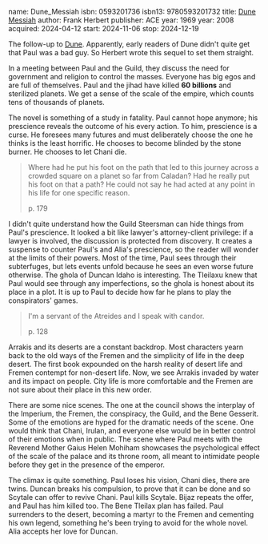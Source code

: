 name: Dune_Messiah
isbn: 0593201736
isbn13: 9780593201732
title: [Dune Messiah](https://a.co/d/3rddoTy)
author: Frank Herbert
publisher: ACE
year: 1969
year: 2008
acquired: 2024-04-12
start: 2024-11-06
stop: 2024-12-19

The follow-up to [Dune](#Dune).  Apparently, early readers of Dune didn't quite
get that Paul was a bad guy.  So Herbert wrote this sequel to set them straight.

In a meeting between Paul and the Guild, they discuss the need for government
and religion to control the masses.  Everyone has big egos and are full of
themselves.  Paul and the jihad have killed **60 billions** and sterilized
planets.  We get a sense of the scale of the empire, which counts tens of
thousands of planets.

The novel is something of a study in fatality.  Paul cannot hope anymore; his
prescience reveals the outcome of his every action.  To him, prescience is a
curse.  He foresees many futures and must deliberately choose the one he thinks
is the least horrific.  He chooses to become blinded by the stone burner.  He
chooses to let Chani die.

> Where had he put his foot on the path that led to this journey across a
> crowded square on a planet so far from Caladan?  Had he really put his foot on
> that a path?  He could not say he had acted at any point in his life for one
> specific reason.
> <footer>p. 179</footer>

I didn't quite understand how the Guild Steersman can hide things from Paul's
prescience.  It looked a bit like lawyer's attorney-client privilege: if a
lawyer is involved, the discussion is protected from discovery.  It creates a
suspense to counter Paul's and Alia's prescience, so the reader will wonder at
the limits of their powers.  Most of the time, Paul sees through their
subterfuges, but lets events unfold because he sees an even worse future
otherwise.  The ghola of Duncan Idaho is interesting.  The Tleilaxu knew that
Paul would see through any imperfections, so the ghola is honest about its place
in a plot.  It is up to Paul to decide how far he plans to play the
conspirators' games.

> I'm a servant of the Atreides and I speak with candor.
> <footer>p. 128</footer>

Arrakis and its deserts are a constant backdrop.  Most characters yearn back to
the old ways of the Fremen and the simplicity of life in the deep desert.  The
first book expounded on the harsh reality of desert life and Fremen contempt for
non-desert life.  Now, we see Arrakis invaded by water and its impact on people.
City life is more comfortable and the Fremen are not sure about their place in
this new order.

There are some nice scenes.  The one at the council shows the interplay of the
Imperium, the Fremen, the conspiracy, the Guild, and the Bene Gesserit.  Some of
the emotions are hyped for the dramatic needs of the scene.  One would think
that Chani, Irulan, and everyone else would be in better control of their
emotions when in public.  The scene where Paul meets with the Reverend Mother
Gaius Helen Mohiham showcases the psychological effect of the scale of the
palace and its throne room, all meant to intimidate people before they get in
the presence of the emperor.

The climax is quite something.  Paul loses his vision, Chani dies, there are
twins.  Duncan breaks his compulsion, to prove that it can be done and so
Scytale can offer to revive Chani.  Paul kills Scytale.  Bijaz repeats the
offer, and Paul has him killed too.  The Bene Tleilax plan has failed.  Paul
surrenders to the desert, becoming a martyr to the Fremen and cementing his own
legend, something he's been trying to avoid for the whole novel.  Alia accepts
her love for Duncan.

